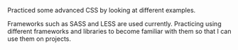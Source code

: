 Practiced some advanced CSS by looking at different examples. 

Frameworks such as SASS and LESS are used currently.
Practicing using different frameworks and libraries to become familiar with them so that I can use them on projects. 
